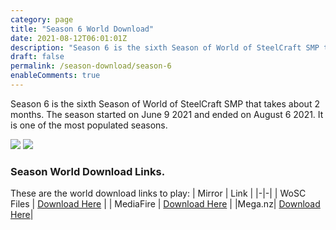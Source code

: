 ```yaml
---
category: page
title: "Season 6 World Download"
date: 2021-08-12T06:01:01Z
description: "Season 6 is the sixth Season of World of SteelCraft SMP that takes about 2 months. The season started on June 9 2021 and ended on August 6 2021. It is one of the most populated seasons."
draft: false
permalink: /season-download/season-6
enableComments: true
---
```

Season 6 is the sixth Season of World of SteelCraft SMP that takes about 2 months. The season started on June 9 2021 and ended on August 6 2021. It is one of the most populated seasons.

![](/uploads/Screenshot-2021-10-25-110709.png)
![](/uploads/Screenshot-2021-10-25-110753.png)

<div class="padding-post">

### Season World Download Links.
These are the world download links to play:
| Mirror | Link |
|-|-|
| WoSC Files | [Download Here](https://wosc.tk/WoSCSMPS6-GD) | 
| MediaFire | [Download Here](https://wosc.tk/WoSCSMPS6-MF) |
|Mega.nz| [Download Here](https://wosc.tk/WoSCSMPS6-MG)|
</div>